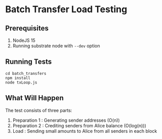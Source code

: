 # Batch Transfer Load Testing

## Prerequisites

1. NodeJS 15
2. Running substrate node with `--dev` option

## Running Tests

```
cd batch_transfers
npm install
node txLoop.js
```

## What Will Happen

The test consists of three parts:

1. Preparation 1 : Generating sender addresses (O(n))
2. Preparation 2 : Crediting senders from Alice balance (O(log(n)))
3. Load : Sending small amounts to Alice from all senders in each block

